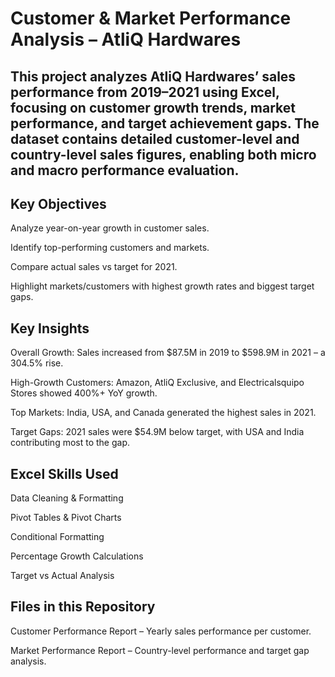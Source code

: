 # Customer & Market Performance Analysis – AtliQ Hardwares
## This project analyzes AtliQ Hardwares’ sales performance from 2019–2021 using Excel, focusing on customer growth trends, market performance, and target achievement gaps. The dataset contains detailed customer-level and country-level sales figures, enabling both micro and macro performance evaluation.

## Key Objectives
Analyze year-on-year growth in customer sales.

Identify top-performing customers and markets.

Compare actual sales vs target for 2021.

Highlight markets/customers with highest growth rates and biggest target gaps.

## Key Insights
Overall Growth: Sales increased from $87.5M in 2019 to $598.9M in 2021 – a 304.5% rise.

High-Growth Customers: Amazon, AtliQ Exclusive, and Electricalsquipo Stores showed 400%+ YoY growth.

Top Markets: India, USA, and Canada generated the highest sales in 2021.

Target Gaps: 2021 sales were $54.9M below target, with USA and India contributing most to the gap.

## Excel Skills Used
Data Cleaning & Formatting

Pivot Tables & Pivot Charts

Conditional Formatting

Percentage Growth Calculations

Target vs Actual Analysis

## Files in this Repository
Customer Performance Report – Yearly sales performance per customer.

Market Performance Report – Country-level performance and target gap analysis.
